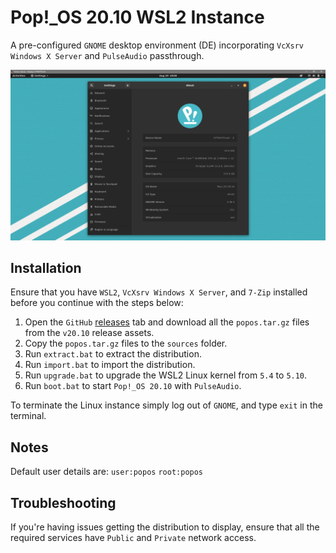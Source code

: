 # Pop!_OS 20.10 WSL2 Instance

A pre-configured `GNOME` desktop environment (DE) incorporating `VcXsrv Windows X Server` and `PulseAudio` passthrough.

![Desktop Preview](images/preview.png)

## Installation

Ensure that you have `WSL2`, `VcXsrv Windows X Server`, and `7-Zip` installed before you continue with the steps below:

1. Open the `GitHub` [releases](https://github.com/milesbuckton/wsl2-popos/releases) tab and download all the `popos.tar.gz` files from the `v20.10` release assets.
2. Copy the `popos.tar.gz` files to the `sources` folder.
3. Run `extract.bat` to extract the distribution.
4. Run `import.bat` to import the distribution.
5. Run `upgrade.bat` to upgrade the WSL2 Linux kernel from `5.4` to `5.10`.
6. Run `boot.bat` to start `Pop!_OS 20.10` with `PulseAudio`.

To terminate the Linux instance simply log out of `GNOME`, and type `exit` in the terminal.

## Notes

Default user details are: `user:popos` `root:popos`

## Troubleshooting

If you're having issues getting the distribution to display, ensure that all the required services have `Public` and `Private` network access.
